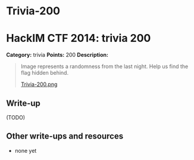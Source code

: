 # Trivia-200
# HackIM CTF 2014: trivia 200

**Category:** trivia
**Points:** 200
**Description:**

> Image represents a randomness from the last night. Help us find the flag hidden behind.
>
>	[Trivia-200.png](Trivia-200.PNG)

## Write-up

(TODO)

## Other write-ups and resources

* none yet
